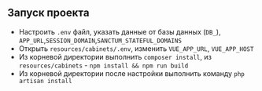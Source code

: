 ## Запуск проекта
- Настроить `.env` файл, указать данные от базы данных (`DB_`), `APP_URL`,`SESSION_DOMAIN`,`SANCTUM_STATEFUL_DOMAINS`
- Открыть `resources/cabinets/.env`, изменить `VUE_APP_URL`, `VUE_APP_HOST`
- Из корневой директории выполнить `composer install`, из `resources/cabinets` -  `npm install && npm run build`
- Из корневой директории после настройки выполнить команду `php artisan install`
